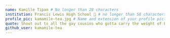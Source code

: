 ```yaml
---
name: Kamille Tipan # No longer than 28 characters
institution: Francis Lewis High School 🚩 # no longer than 58 characters
profile_pic: kamamile-tea.jpg # Name and extension of your profile picture(ex. mona.png) The picture must be squared and 544px on width and height.
quote: Shout out to all the gay cousins who gotta carry the weight of being the best family member # no longer than 100 characters, avoid using quotes(") to guarantee the format remains the same.
github_user: kamamile-tea
---
```

